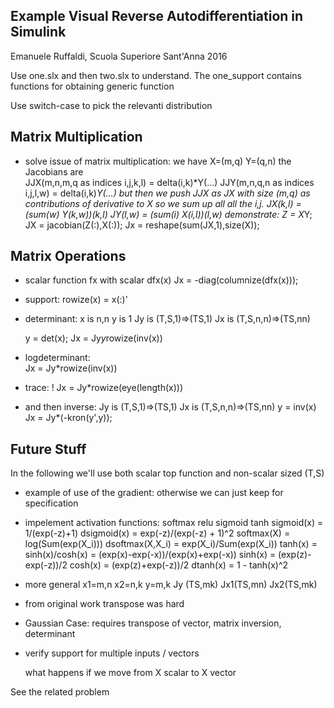 
Example Visual Reverse Autodifferentiation in Simulink
------------------
Emanuele Ruffaldi, Scuola Superiore Sant'Anna 2016


Use one.slx and then two.slx to understand. The one_support contains functions for obtaining generic function

Use switch-case to pick the relevanti distribution


Matrix Multiplication
----------------------

- solve issue of matrix multiplication:
    we have X=(m,q) Y=(q,n) the Jacobians are   
        JJX(m,n,m,q as indices i,j,k,l) = delta(i,k)*Y(...)
        JJY(m,n,q,n as indices i,j,l,w) = delta(i,k)*Y(...)
    but then we push JJX as JX with size (m,q) as contributions of derivative to X so we sum up all
    all the i,j. 
                 JX(k,l) = (sum(w) Y(k,w))_(k,l)
                 JY(l,w) = (sum(i) X(i,l))_(l,w)
    demonstrate:
        Z = X*Y;
        JX = jacobian(Z(:),X(:));
        Jx = reshape(sum(JX,1),size(X));

Matrix Operations
-----------------
- scalar function fx with scalar dfx(x)
    Jx = -diag(columnize(dfx(x)));

- support:
    rowize(x) = x(:)'

- determinant:  x is n,n   y is 1    Jy is (T,S,1)=>(TS,1)  Jx is (T,S,n,n)=>(TS,nn)

    y = det(x);
    Jx = Jy*y*rowize(inv(x))    

- logdeterminant:  
    Jx = Jy*rowize(inv(x))

- trace:  !
    Jx = Jy*rowize(eye(length(x)))

- and then inverse:   Jy is (T,S,1)=>(TS,1)  Jx is (T,S,n,n)=>(TS,nn)
    y = inv(x)
    Jx = Jy*(-kron(y',y));


Future Stuff
------------
In the following we'll use both scalar top function and non-scalar sized (T,S)

- example of use of the gradient: otherwise we can just keep for specification

- impelement activation functions: softmax relu sigmoid tanh
    sigmoid(x) = 1/(exp(-z)+1)
        dsigmoid(x) = exp(-z)/(exp(-z) + 1)^2
    softmax(X) = log(Sum(exp(X_i)))
        dsoftmax(X,X_i) = exp(X_i)/Sum(exp(X_i))
    tanh(x) = sinh(x)/cosh(x) = (exp(x)-exp(-x))/(exp(x)+exp(-x))
    sinh(x) = (exp(z)-exp(-z))/2
    cosh(x) = (exp(z)+exp(-z))/2
        dtanh(x) = 1 - tanh(x)^2

-    more general x1=m,n x2=n,k  y=m,k  Jy (TS,mk)   Jx1(TS,mn)  Jx2(TS,mk)


- from original work transpose was hard


- Gaussian Case: requires transpose of vector, matrix inversion, determinant

- verify support for multiple inputs / vectors
        
    what happens if we move from X scalar to X vector 


See the related problem
